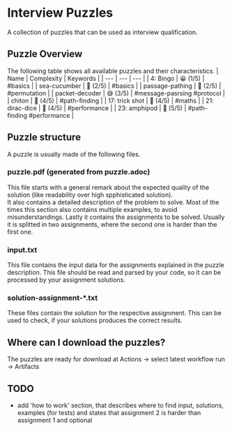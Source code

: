 # Interview Puzzles
A collection of puzzles that can be used as interview qualification.

## Puzzle Overview
The following table shows all available puzzles and their characteristics.
| Name            | Complexity | Keywords                    |
| ---             | ---        | ---                         |
| 4: Bingo        | 😀 (1/5)   | #basics                     |
| sea-cucumber    | 🤔 (2/5)   | #basics                     |
| passage-pathing | 🤔 (2/5)   | #permutation                |
| packet-decoder  | 😅 (3/5)   | #message-pasrsing #protocol |
| chiton          | 🤪 (4/5)   | #path-finding               |
| 17: trick shot  | 🤪 (4/5)   | #maths                      |
| 21: dirac-dice  | 🤪 (4/5)   | #performance                |
| 23: amphipod    | 🤯 (5/5)   | #path-finding #performance  |

## Puzzle structure
A puzzle is usually made of the following files.

### puzzle.pdf (generated from puzzle.adoc)
This file starts with a general remark about the expected quality of the solution (like readability over high spphisticated solution).  
It also contains a detailed description of the problem to solve. Most of the times this section also contains multiple examples, to avoid misunderstandings.
Lastly it contains the assignments to be solved. Usually it is splitted in two assignments, where the second one is harder than the first one.

### input.txt
This file contains the input data for the assignments explained in the puzzle description. This file should be read and parsed by your code, so it can be processed by your assignment solutions.

### solution-assignment-*.txt
These files contain the solution for the respective assignment. This can be used to check, if your solutions produces the correct results.

## Where can I download the puzzles?
The puzzles are ready for download at Actions -> select latest workflow run -> Artifacts

## TODO
- add 'how to work' section, that describes where to find input, solutions, examples (for tests) and states that assignment 2 is harder than assignment 1 and optional
